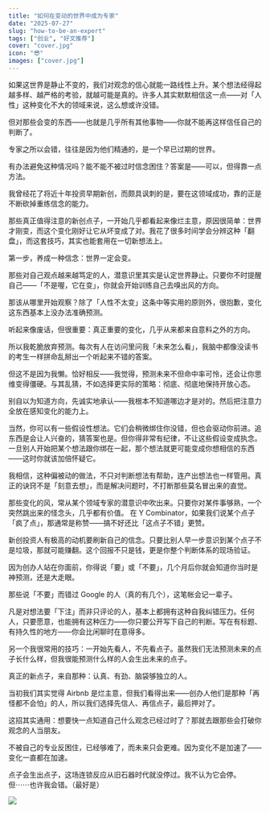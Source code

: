 ```yaml
---
title: "如何在变动的世界中成为专家"
date: "2025-07-27"
slug: "how-to-be-an-expert"
tags: ["创业", "好文推荐"]
cover: "cover.jpg"
icon: "😎"
images: ["cover.jpg"]
---
```

如果这世界是静止不变的，我们对观念的信心就能一路线性上升。某个想法经得起越多样、越严格的考验，就越可能是真的。许多人其实默默相信这一点——对「人性」这种变化不大的领域来说，这么想或许没错。



但对那些会变的东西——也就是几乎所有其他事物——你就不能再这样信任自己的判断了。



专家之所以会错，往往是因为他们精通的，是一个早已过期的世界。



有办法避免这种情况吗？能不能不被过时信念困住？答案是——可以，但得靠一点方法。



我曾经花了将近十年投资早期新创，而颇具讽刺的是，要在这领域成功，靠的正是不断砍掉重练信念的能力。



那些真正值得注意的新创点子，一开始几乎都看起来像烂主意，原因很简单：世界才刚变，而这个变化刚好让它从坏变成了对。我花了很多时间学会分辨这种「翻盘」，而这套技巧，其实也能套用在一切新想法上。



第一步，养成一种信念：世界一定会变。



那些对自己观点越来越笃定的人，潜意识里其实是认定世界静止。只要你不时提醒自己——「不是喔，它在变」，你就会开始训练自己去嗅出风的方向。



那该从哪里开始观察？除了「人性不太变」这条中等实用的原则外，很抱歉，变化这东西基本上没办法准确预测。



听起来像废话，但很重要：真正重要的变化，几乎从来都来自意料之外的方向。



所以我乾脆放弃预测。每次有人在访问里问我「未来怎么看」，我脑中都像没读书的考生一样拼命乱掰出一个听起来不错的答案。



但这不是因为我懒。恰好相反——我觉得，预测未来不但命中率可怜，还会让你思维变得僵硬。与其乱猜，不如选择更实际的策略：彻底、彻底地保持开放心态。



别自以为知道方向，先诚实地承认——我根本不知道哪边才是对的。然后把注意力全放在感知变化的能力上。



当然，你可以有一些假设性想法。它们会稍微绑住你没错，但也会驱动你前进。追东西是会让人兴奋的，猜答案也是。但你得非常有纪律，不让这些假设变成执念。
一旦别人开始把某个想法跟你绑在一起，那个想法就更可能变成你想相信的东西——这时你就该加倍怀疑它。



我相信，这种偏被动的做法，不只对判断想法有帮助，连产出想法也一样管用。真正的诀窍不是「刻意去想」，而是解决问题时，不打断那些莫名冒出来的直觉。



那些变化的风，常从某个领域专家的潜意识中吹出来。只要你对某件事够熟，一个突然跳出来的怪念头，几乎都有价值。
在 Y Combinator，如果我们说某个点子「疯了点」，那通常是称赞——搞不好还比「这点子不错」更赞。



新创投资人有极高的动机要刷新自己的信念。只要比别人早一步意识到某个点子不是垃圾，那就可能赚翻。这个回报不只是钱，更是你整个判断体系的现场验证。



因为创办人站在你面前，你得说「要」或「不要」，几个月后你就会知道你当时是神预测，还是大走眼。



那些说「不要」而错过 Google 的人（真的有几个），这笔帐会记一辈子。



凡是对想法要「下注」而非只评论的人，基本上都拥有这种自我纠错压力。任何人，只要愿意，也能拥有这种压力——你只要公开写下自己的判断。写在有标题、有持久性的地方——你会比闲聊时在意得多。



另一个我很常用的技巧：一开始先看人，不先看点子。虽然我们无法预测未来的点子长什么样，但我很能预测什么样的人会生出未来的点子。



真正的新点子，来自那种：认真、有劲、脑袋够独立的人。



当初我们其实觉得 Airbnb 是烂主意，但我们看得出来——创办人他们是那种「再怪都不会怕」的人，所以我们选择先信人、再信点子，最后押对了。



这招其实通用：想要快一点知道自己什么观念已经过时了？那就去跟那些会打破你观念的人当朋友。



不被自己的专业反困住，已经够难了，而未来只会更难。因为变化不是加速了——变化一直都在加速。



点子会生出点子，这场连锁反应从旧石器时代就没停过。我不认为它会停。
但⋯⋯也许我会错。（最好是）




![](https://prod-files-secure.s3.us-west-2.amazonaws.com/112d0858-5090-4d34-a606-b75eb8d65fd2/46476355-9cf3-4e99-9b7a-3531bc426380/1000202064.png?X-Amz-Algorithm=AWS4-HMAC-SHA256&X-Amz-Content-Sha256=UNSIGNED-PAYLOAD&X-Amz-Credential=ASIAZI2LB46676CXEX7C%2F20250831%2Fus-west-2%2Fs3%2Faws4_request&X-Amz-Date=20250831T035255Z&X-Amz-Expires=3600&X-Amz-Security-Token=IQoJb3JpZ2luX2VjEIf%2F%2F%2F%2F%2F%2F%2F%2F%2F%2FwEaCXVzLXdlc3QtMiJHMEUCIQD%2F2YTDfN4VjGiebNytgfhWmfpoXnKEUrM0EXKhJRJakwIga7oPjT1XUXRuB4YsUCDxJdf4bFEM9%2BuQtE8KVohtX%2BsqiAQI4P%2F%2F%2F%2F%2F%2F%2F%2F%2F%2FARAAGgw2Mzc0MjMxODM4MDUiDD9QjOxxkbmkh%2BTwJircA9zggW0V7DS54ujqHn9SiyLAA9CS2GchhluQ2nwsMhyMvQfWiCgDZOdrzi61brNHIl%2Ffe26vDT%2BBYsRkgY5Z6p3PSfnaAxjSW3sjWNZSo8%2BLBBeOkbbfKq7GXPtzt2ASesbHhDlTpfR6yiLyq1bVvea%2BB130J%2BKoWMCDaOiyQXO8Dmj2TLsuRvsWIE%2F9pWfvErWvfhi4PKGnnCvT%2BL%2FDqiF3X9bqDwbx0IycJuQLWmsUsCAWoV6dUUWQq9fV4jRCEdMZYmq3RSXC8mdKwnYt%2BCU9SNeZZ5Rs5FClJuZ93YpJLKE8sPKaSqrluYZr2Q8I9ljOpPL4PCSXKtZs4WUM2Ku8%2BQgf%2BMowfAjY4%2BBhek1RqlbK45KV8HGSiTVo03sCAH1nsWKCv7L4SiQgncuon1JgILV8uuPYovFXSaESoTy1P44NW4Pl405n2QfcSkJWh6LyrxEOJVg755w5zotXvAxampvktKsoetYj2ivYHbbwyg1Xt9Yw0n7OFtPwKMrw7K0n7LCB03W8jH0GAG6rwoN3W4%2FXIpCubjW6fA374OcIs4%2Buz4NKyu6N6f2eBpvt%2BVCxnLZlh8qU19tB1G2mJdoJ1WwKGQ%2B%2BJGg2dmhMDCIqjcKVY1ot1cgeubPaMJWFzsUGOqUBURFOjkwmSnrRRkSneQNGzKdKn0VXI8JgPL%2FInM6M5Q%2FK6nbmLmfszYV0gzRBxcOBIIR4b0Qto6Epz9JRyna26f80cjfvqaOuUKwzAdJdayG1VXavGLp2fxCMfyMRvjaIcfI7bQ7x0yCV1%2FkCMwZtFfhxiAaPu%2Baesv77PQEMLSoeHD8mBS%2Bzx%2BfY0XKn%2FPc9lTdlW%2BZe3mobjEANP2UArJgvsn7%2F&X-Amz-Signature=de591717ccc33acf743a57e2a1463964f93d3b0213d32aceb417bde1a2452168&X-Amz-SignedHeaders=host&x-amz-checksum-mode=ENABLED&x-id=GetObject)

